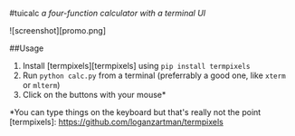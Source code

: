 #tuicalc
*a four-function calculator with a terminal UI*

![screenshot][promo.png]

##Usage
1. Install [termpixels][termpixels] using `pip install termpixels`
2. Run `python calc.py` from a terminal (preferrably a good one, like `xterm` or `mlterm`)
3. Click on the buttons with your mouse\*

\*You can type things on the keyboard but that's really not the point
[termpixels]: https://github.com/loganzartman/termpixels

